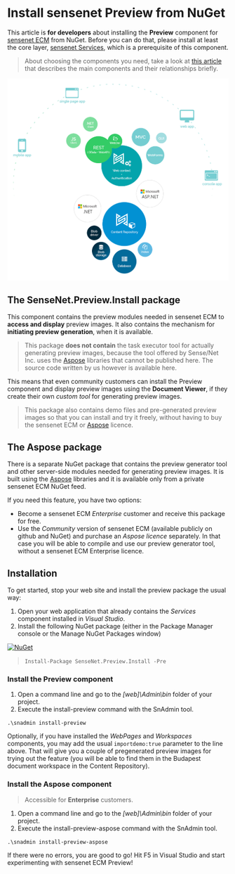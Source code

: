 # Install sensenet Preview from NuGet

This article is **for developers** about installing the **Preview** component for [sensenet ECM](https://github.com/SenseNet) from NuGet. Before you can do that, please install at least the core layer, [sensenet Services](https://github.com/SenseNet/sensenet/blob/master/docs/install-sn-from-nuget.md), which is a prerequisite of this component.

>About choosing the components you need, take a look at [this article](https://github.com/SenseNet/sensenet/blob/master/docs/sensenet-components.md) that describes the main components and their relationships briefly.

![sensenet Preview](https://github.com/SenseNet/sn-resources/raw/master/images/sn-components/sn-components.png "sensenet Preview")

## The SenseNet.Preview.Install package
This component contains the preview modules needed in sensenet ECM to **access and display** preview images. It also contains the mechanism for **initiating preview generation**, when it is available.

> This package **does not contain** the task executor tool for actually generating preview images, because the tool offered by Sense/Net Inc. uses the [Aspose](http://aspose.com) libraries that cannot be published here. The source code written by us however is available here.

This means that even community customers can install the Preview component and display preview images using the **Document Viewer**, if they create their own *custom tool* for generating preview images.

> This package also contains demo files and pre-generated preview images so that you can install and try it freely, without having to buy the sensenet ECM or [Aspose](http://aspose.com) licence.

## The Aspose package
There is a separate NuGet package that contains the preview generator tool and other server-side modules needed for generating preview images. It is built using the [Aspose](http://aspose.com) libraries and it is available only from a private sensenet ECM NuGet feed. 

If you need this feature, you have two options:

- Become a sensenet ECM *Enterprise* customer and receive this package for free.
- Use the *Community* version of sensenet ECM (available publicly on github and NuGet) and purchase an *Aspose licence* separately. In that case you will be able to compile and use our preview generator tool, without a sensenet ECM Enterprise licence.

## Installation
To get started, stop your web site and install the preview package the usual way:

1. Open your web application that already contains the *Services* component installed in *Visual Studio*.
2. Install the following NuGet package (either in the Package Manager console or the Manage NuGet Packages window)

[![NuGet](https://img.shields.io/nuget/v/SenseNet.Preview.Install.svg)](https://www.nuget.org/packages/SenseNet.Preview.Install)

> `Install-Package SenseNet.Preview.Install -Pre`

### Install the Preview component
1. Open a command line and go to the *[web]\Admin\bin* folder of your project.
2. Execute the install-preview command with the SnAdmin tool.

```text
.\snadmin install-preview
```

Optionally, if you have installed the *WebPages* and *Workspaces* components, you may add the usual `importdemo:true` parameter to the line above. That will give you a couple of pregenerated preview images for trying out the feature (you will be able to find them in the Budapest document workspace in the Content Repository).

### Install the Aspose component

> Accessible for **Enterprise** customers.

1. Open a command line and go to the *[web]\Admin\bin* folder of your project.
2. Execute the install-preview-aspose command with the SnAdmin tool.

```text
.\snadmin install-preview-aspose
```


If there were no errors, you are good to go! Hit F5 in Visual Studio and start experimenting with sensenet ECM Preview!
